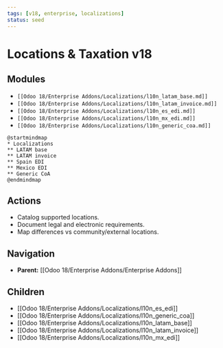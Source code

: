 ```yaml
---
tags: [v18, enterprise, localizations]
status: seed
---
```

# Locations & Taxation v18

## Modules
- `[[Odoo 18/Enterprise Addons/Localizations/l10n_latam_base.md]]`
- `[[Odoo 18/Enterprise Addons/Localizations/l10n_latam_invoice.md]]`
- `[[Odoo 18/Enterprise Addons/Localizations/l10n_es_edi.md]]`
- `[[Odoo 18/Enterprise Addons/Localizations/l10n_mx_edi.md]]`
- `[[Odoo 18/Enterprise Addons/Localizations/l10n_generic_coa.md]]`

```plantuml
@startmindmap
* Localizations
** LATAM base
** LATAM invoice
** Spain EDI
** Mexico EDI
** Generic CoA
@endmindmap
```

## Actions
- Catalog supported locations.
- Document legal and electronic requirements.
- Map differences vs community/external locations.





## Navigation
- **Parent:** [[Odoo 18/Enterprise Addons/Enterprise Addons]]
## Children
- [[Odoo 18/Enterprise Addons/Localizations/l10n_es_edi]]
- [[Odoo 18/Enterprise Addons/Localizations/l10n_generic_coa]]
- [[Odoo 18/Enterprise Addons/Localizations/l10n_latam_base]]
- [[Odoo 18/Enterprise Addons/Localizations/l10n_latam_invoice]]
- [[Odoo 18/Enterprise Addons/Localizations/l10n_mx_edi]]
